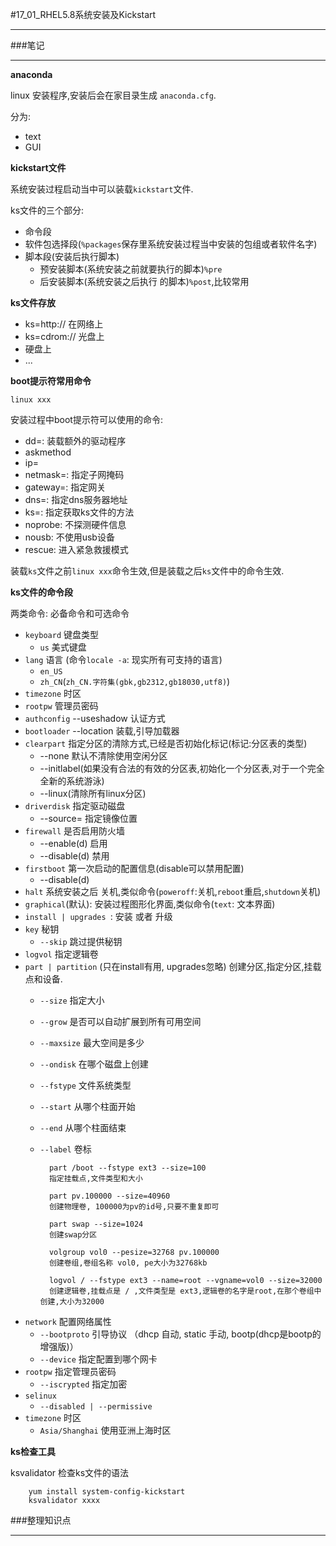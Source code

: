 #17_01_RHEL5.8系统安装及Kickstart

---

###笔记

---

**anaconda**

linux 安装程序,安装后会在家目录生成 `anaconda.cfg`.

分为:

* text
* GUI

**kickstart文件**

系统安装过程启动当中可以装载`kickstart`文件.   
 
ks文件的三个部分:

* 命令段
* 软件包选择段(`%packages`保存里系统安装过程当中安装的包组或者软件名字)
* 脚本段(安装后执行脚本)
	* 预安装脚本(系统安装之前就要执行的脚本)`%pre`
	* 后安装脚本(系统安装之后执行 的脚本)`%post`,比较常用

**ks文件存放**

* ks=http:// 在网络上
* ks=cdrom:// 光盘上
* 硬盘上
* ... 

**boot提示符常用命令**

`linux xxx`

安装过程中boot提示符可以使用的命令:

* dd=: 装载额外的驱动程序
* askmethod
* ip=
* netmask=: 指定子网掩码
* gateway=: 指定网关
* dns=: 指定dns服务器地址
* ks=: 指定获取ks文件的方法
* noprobe: 不探测硬件信息
* nousb: 不使用usb设备
* rescue: 进入紧急救援模式

装载`ks`文件之前`linux xxx`命令生效,但是装载之后`ks`文件中的命令生效.

**ks文件的命令段**

两类命令: 必备命令和可选命令

* `keyboard` 键盘类型
	* `us` 美式键盘
* `lang` 语言 (命令`locale -a`: 现实所有可支持的语言)
	* `en_US`
	* `zh_CN`(`zh_CN.字符集(gbk,gb2312,gb18030,utf8)`)
* `timezone` 时区
* `rootpw` 管理员密码
* `authconfig` --useshadow 认证方式
* `bootloader` --location 装载,引导加载器 
* `clearpart` 指定分区的清除方式,已经是否初始化标记(标记:分区表的类型)
	* --none 默认不清除使用空闲分区 
	* --initlabel(如果没有合法的有效的分区表,初始化一个分区表,对于一个完全全新的系统游泳) 
	* --linux(清除所有linux分区)
* `driverdisk` 指定驱动磁盘
	* --source= 指定镜像位置
* `firewall` 是否启用防火墙
	* --enable(d) 启用
	* --disable(d) 禁用
* `firstboot` 第一次启动的配置信息(disable可以禁用配置)
	* --disable(d)
* `halt` 系统安装之后 关机,类似命令(`poweroff`:关机,`reboot`重启,`shutdown`关机)
* `graphical`(默认): 安装过程图形化界面,类似命令(`text`: 文本界面)  
* `install | upgrades `: 安装 或者 升级
* `key` 秘钥 
	* `--skip` 跳过提供秘钥
* `logvol` 指定逻辑卷
* `part | partition` (只在install有用, upgrades忽略) 创建分区,指定分区,挂载点和设备.
	* `--size` 指定大小
	* `--grow` 是否可以自动扩展到所有可用空间
	* `--maxsize` 最大空间是多少
	* `--ondisk` 在哪个磁盘上创建
	* `--fstype` 文件系统类型
	* `--start` 从哪个柱面开始
	* `--end` 从哪个柱面结束
	* `--label` 卷标  
			
			part /boot --fstype ext3 --size=100
			指定挂载点,文件类型和大小
			
			part pv.100000 --size=40960
			创建物理卷, 100000为pv的id号,只要不重复即可
			
			part swap --size=1024
			创建swap分区
			
			volgroup vol0 --pesize=32768 pv.100000
			创建卷组,卷组名称 vol0, pe大小为32768kb 
			
			logvol / --fstype ext3 --name=root --vgname=vol0 --size=32000
			创建逻辑卷,挂载点是 / ,文件类型是 ext3,逻辑卷的名字是root,在那个卷组中创建,大小为32000

* `network` 配置网络属性 
	* `--bootproto` 引导协议 （dhcp 自动, static 手动, bootp(dhcp是bootp的增强版)） 
	* `--device` 指定配置到哪个网卡
* `rootpw` 指定管理员密码 
	* `--iscrypted` 指定加密 
* `selinux`
	* `--disabled | --permissive` 
* `timezone` 时区
	* `Asia/Shanghai` 使用亚洲上海时区
 
**ks检查工具**

ksvalidator 检查ks文件的语法

		yum install system-config-kickstart
		ksvalidator xxxx 	

###整理知识点

---
